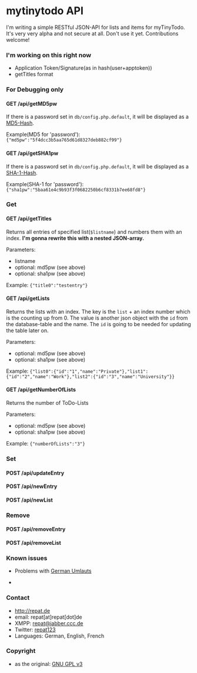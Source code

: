 mytinytodo API
======
I'm writing a simple RESTful JSON-API for lists and items for myTinyTodo. It's very very alpha and not secure at all. Don't use it yet. Contributions welcome!

### I'm working on this right now ###
* Application Token/Signature(as in hash(user+apptoken))
* getTitles format

### For Debugging only
#### GET /api/getMD5pw
If there is a password set in `db/config.php.default`, it will be displayed as a [MD5-Hash](https://en.wikipedia.org/wiki/MD5 "MD5 on wikipedia").

Example(MD5 for 'password'):
`{"md5pw":"5f4dcc3b5aa765d61d8327deb882cf99"}`

#### GET /api/getSHA1pw
If there is a password set in `db/config.php.default`, it will be displayed as a [SHA-1-Hash](https://en.wikipedia.org/wiki/SHA-1 "SHA-1 on wikipedia").

Example(SHA-1 for 'password'):
`{"sha1pw":"5baa61e4c9b93f3f0682250b6cf8331b7ee68fd8"}`

### Get

#### GET /api/getTitles
Returns all entries of specified list(`$listname`) and numbers them with an index. **I'm gonna rewrite this with a nested JSON-array.**

Parameters:
* listname
* optional: md5pw (see above)
* optional: sha1pw (see above)

Example:
`{"title0":"testentry"}`

#### GET /api/getLists
Returns the lists with an index. The key is the `list` + an index number which is the counting up from 0. The value is another json object with the `id` from the database-table and the name. The `id` is going to be needed for updating the table later on.

Parameters:
* optional: md5pw (see above)
* optional: sha1pw (see above)

Example:
`{"list0":{"id":"1","name":"Private"},"list1":{"id":"2","name":"Work"},"list2":{"id":"3","name":"University"}}`

#### GET /api/getNumberOfLists
Returns the number of ToDo-Lists

Parameters:
* optional: md5pw (see above)
* optional: sha1pw (see above)

Example:
`{"numberOfLists":"3"}`

### Set

#### POST /api/updateEntry
#### POST /api/newEntry
#### POST /api/newList

### Remove

#### POST /api/removeEntry
#### POST /api/removeList

### Known issues
* Problems with [German Umlauts](https://en.wikipedia.org/wiki/Germanic_umlaut "German Umlauts on Wikipedia")

-

### Contact
* http://repat.de
* email: repat[at]repat[dot]de
* XMPP: repat@jabber.ccc.de
* Twitter: [repat123](https://twitter.com/repat123 "repat123 on twitter")
* Languages: German, English, French

### Copyright
* as the original: [GNU GPL v3](http://opensource.org/licenses/GPL-3.0 "GPL 3.0 on opensource.org")
